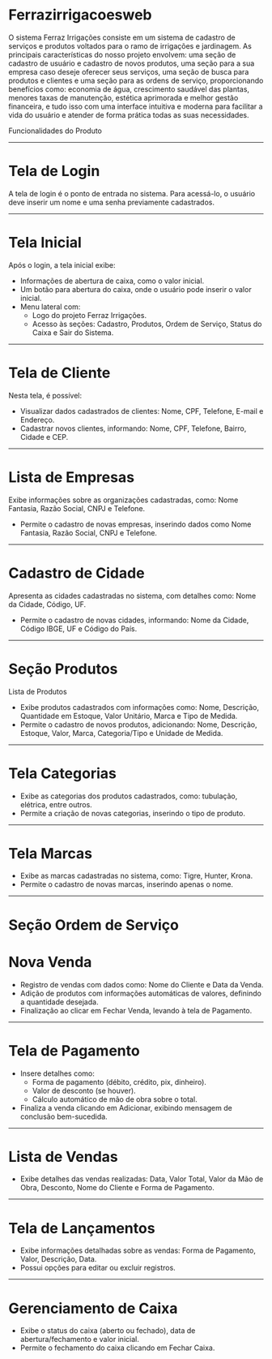 # Ferrazirrigacoesweb

O sistema Ferraz Irrigações consiste em um sistema de cadastro de serviços e produtos voltados para o ramo de irrigações e jardinagem. As principais características do nosso projeto envolvem: uma seção de cadastro de usuário e cadastro de novos produtos, uma seção para a sua empresa caso deseje oferecer seus serviços, uma seção de busca para produtos e clientes e uma seção para as ordens de serviço, proporcionando benefícios como: economia de água, crescimento saudável das plantas, menores taxas de manutenção, estética aprimorada e melhor gestão financeira, e tudo isso com uma interface intuitiva e moderna para facilitar a vida do usuário e atender de forma prática todas as suas necessidades.

Funcionalidades do Produto
______________________________________________________________________________________________________________

# Tela de Login
A tela de login é o ponto de entrada no sistema. Para acessá-lo, o usuário deve inserir um nome e uma senha previamente cadastrados.

______________________________________________________________________________________________________________

# Tela Inicial
Após o login, a tela inicial exibe:

 * Informações de abertura de caixa, como o valor inicial.
 * Um botão para abertura do caixa, onde o usuário pode inserir o valor inicial.
 * Menu lateral com:
    - Logo do projeto Ferraz Irrigações.
    - Acesso às seções: Cadastro, Produtos, Ordem de Serviço, Status do Caixa e Sair do Sistema.

______________________________________________________________________________________________________________

# Tela de Cliente
Nesta tela, é possível:

 * Visualizar dados cadastrados de clientes: Nome, CPF, Telefone, E-mail e Endereço.
 * Cadastrar novos clientes, informando: Nome, CPF, Telefone, Bairro, Cidade e CEP.

______________________________________________________________________________________________________________

# Lista de Empresas
Exibe informações sobre as organizações cadastradas, como: Nome Fantasia, Razão Social, CNPJ e Telefone.
 * Permite o cadastro de novas empresas, inserindo dados como Nome Fantasia, Razão Social, CNPJ e Telefone.

______________________________________________________________________________________________________________

# Cadastro de Cidade
Apresenta as cidades cadastradas no sistema, com detalhes como: Nome da Cidade, Código, UF.
* Permite o cadastro de novas cidades, informando: Nome da Cidade, Código IBGE, UF e Código do País.

______________________________________________________________________________________________________________

# Seção Produtos
Lista de Produtos
* Exibe produtos cadastrados com informações como: Nome, Descrição, Quantidade em Estoque, Valor Unitário, Marca e Tipo de Medida.
* Permite o cadastro de novos produtos, adicionando: Nome, Descrição, Estoque, Valor, Marca, Categoria/Tipo e Unidade de Medida.

______________________________________________________________________________________________________________

# Tela Categorias

* Exibe as categorias dos produtos cadastrados, como: tubulação, elétrica, entre outros.
* Permite a criação de novas categorias, inserindo o tipo de produto.

______________________________________________________________________________________________________________

# Tela Marcas

* Exibe as marcas cadastradas no sistema, como: Tigre, Hunter, Krona.
* Permite o cadastro de novas marcas, inserindo apenas o nome.

______________________________________________________________________________________________________________

# Seção Ordem de Serviço
# Nova Venda

* Registro de vendas com dados como: Nome do Cliente e Data da Venda.
* Adição de produtos com informações automáticas de valores, definindo a quantidade desejada.
* Finalização ao clicar em Fechar Venda, levando à tela de Pagamento.

______________________________________________________________________________________________________________

# Tela de Pagamento

 * Insere detalhes como:
   - Forma de pagamento (débito, crédito, pix, dinheiro).
   - Valor de desconto (se houver).
   - Cálculo automático de mão de obra sobre o total.
* Finaliza a venda clicando em Adicionar, exibindo mensagem de conclusão bem-sucedida.

______________________________________________________________________________________________________________

# Lista de Vendas

* Exibe detalhes das vendas realizadas: Data, Valor Total, Valor da Mão de Obra, Desconto, Nome do Cliente e Forma de Pagamento.

______________________________________________________________________________________________________________

# Tela de Lançamentos

* Exibe informações detalhadas sobre as vendas: Forma de Pagamento, Valor, Descrição, Data.
* Possui opções para editar ou excluir registros.

______________________________________________________________________________________________________________

# Gerenciamento de Caixa

* Exibe o status do caixa (aberto ou fechado), data de abertura/fechamento e valor inicial.
* Permite o fechamento do caixa clicando em Fechar Caixa.

